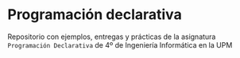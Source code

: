 # Programación declarativa

Repositorio con ejemplos, entregas y prácticas de la asignatura `Programación Declarativa` de 4º de Ingeniería Informática en la UPM
